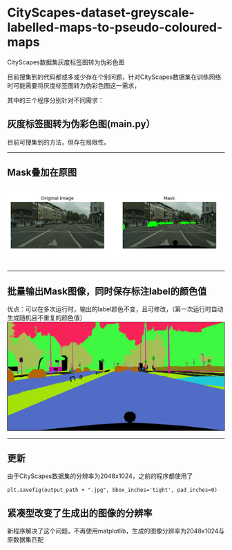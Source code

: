 # CityScapes-dataset-greyscale-labelled-maps-to-pseudo-coloured-maps
CityScapes数据集灰度标签图转为伪彩色图


目前搜集到的代码都或多或少存在个别问题，针对CityScapes数据集在训练网络时可能需要将灰度标签图转为伪彩色图这一需求，

其中的三个程序分别针对不同需求：

**灰度标签图转为伪彩色图(main.py）**         
---------------------------------------------------------                              
 目前可搜集到的方法，但存在局限性。                                         
                                               
--------------------------------------------------------------------------------------


**Mask叠加在原图**
--------------------------------------------------------------------------
![Mask叠加在原图](https://github.com/thePOET8/CityScapes-dataset-greyscale-labelled-maps-to-pseudo-coloured-maps/blob/main/README.assets/Mask_on_pic.jpg)



-------------------------------------------------------------------------------------------------------------------




**批量输出Mask图像，同时保存标注label的颜色值**
----------------------------------------------------------------------
优点：可以在多次运行时，输出的label颜色不变，且可修改，（第一次运行时自动生成随机且不重复的颜色值）
![批量输出Mask图像](https://github.com/thePOET8/CityScapes-dataset-greyscale-labelled-maps-to-pseudo-coloured-maps/blob/main/README.assets/Mask.jpg)

--------------------------------------------------------------------------------
**更新**
----------------------------------------------------------------------------------
由于CityScapes数据集的分辨率为2048x1024，之前的程序都使用了
 

    plt.savefig(output_path + ".jpg", bbox_inches='tight', pad_inches=0)
紧凑型改变了生成出的图像的分辨率
---------------------------------------
新程序解决了这个问题，不再使用matplotlib，生成的图像分辨率为2048x1024与原数据集匹配
